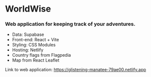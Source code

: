 # WorldWise

### Web application for keeping track of your adventures.

- Data: Supabase 
- Front-end: React + Vite 
- Styling: CSS Modules 
- Hosting: Netlify 
- Country flags from Flagpedia 
- Map from React Leaflet

Link to web application: https://glistening-manatee-79ae00.netlify.app
